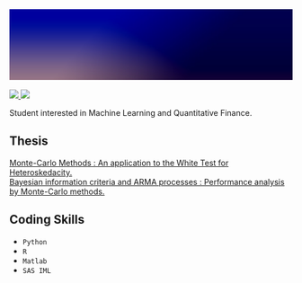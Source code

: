 <img src="https://raw.githubusercontent.com/MehdiFerhat/mehdiferhat.github.io/main/1641675416483.png" />

<p float="left">
 <a
  href="https://www.linkedin.com/in/mehdi-ferhat/"> 
  <img src="https://img.shields.io/badge/LinkedIn-0077B5?style=for-the-badge&logo=linkedin&logoColor=white"/>
 <a
  href="mailto:mehdi.ferhat.pro@gmail.com"> 
  <img src="https://img.shields.io/badge/Gmail-D14836?style=for-the-badge&logo=gmail&logoColor=white"/> 
 </a>
</p>


Student interested in Machine Learning and Quantitative Finance.

## Thesis
<a href="MMW.pdf" target="_blank"> Monte-Carlo Methods : An application to the White Test for Heteroskedacity.</a>
<br>
<a href="MMBA.pdf" target="_blank"> Bayesian information criteria and ARMA processes : Performance analysis by Monte-Carlo methods.</a>

## Coding Skills

- `Python` 
- `R`  
- `Matlab`  
- `SAS IML`  
